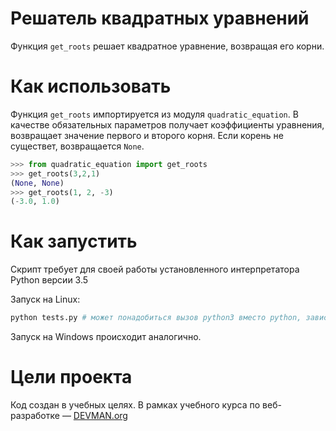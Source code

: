 # Решатель квадратных уравнений

Функция `get_roots` решает квадратное уравнение, возвращая его корни.

# Как использовать


Функция `get_roots` импортируется из модуля `quadratic_equation`. В качестве обязательных параметров получает коэффициенты уравнения, возвращает значение первого и второго корня. Если корень не существет, возвращается `None`.
``` python
>>> from quadratic_equation import get_roots
>>> get_roots(3,2,1)
(None, None)
>>> get_roots(1, 2, -3)
(-3.0, 1.0)
```

# Как запустить

Скрипт требует для своей работы установленного интерпретатора Python версии 3.5

Запуск на Linux:

```bash
python tests.py # может понадобиться вызов python3 вместо python, зависит от настроек операционной системы
```

Запуск на Windows происходит аналогично.

# Цели проекта

Код создан в учебных целях. В рамках учебного курса по веб-разработке ― [DEVMAN.org](https://devman.org)

